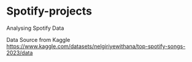 # Spotify-projects
Analysing Spotify Data

Data Source from Kaggle
https://www.kaggle.com/datasets/nelgiriyewithana/top-spotify-songs-2023/data
